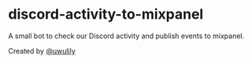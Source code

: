 # discord-activity-to-mixpanel

A small bot to check our Discord activity and publish events to mixpanel.

Created by [@uwulily](https://github.com/uwulily)
